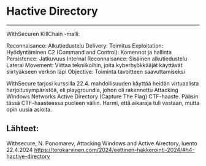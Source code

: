 # Hactive Directory
----



WithSecuren KillChain -malli:

Reconnaisance: Alkutiedustelu
Delivery: Toimitus
Exploitation: Hyödyntäminen
C2 (Command and Control): Komennot ja hallinta
Persistence: Jatkuvuus
Internal Reconnaisance: Sisäinen alkutiedustelu
Lateral Movement: Viittaa tekniikoihin, joita kyberhyökkääjät käyttävät siirtyäkseen verkon läpi
Objective: Toiminta tavoitteen saavuttamiseksi



WithSecure tarjosi kurssilla 22.4. mahdollisuuden käyttää heidän virtuaalista harjoitusympäristöä, eli playgroundia, johon oli rakennettu Attacking Windows Networks Active Directory (Capture The Flag) CTF-haaste. 
Pääsin tässä CTF-haasteessa puoleen väliin. Harmi, että aikaraja tuli vastaan, mutta opin uusia asioita. 








## Lähteet:

Withsecure, N. Ponomarev, Attacking Windows and Active Airectory, luento 22.4.2024
https://terokarvinen.com/2024/eettinen-hakkerointi-2024/#h4-hactive-directory
